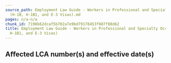```yaml
---
source_path: Employment Law Guide - Workers in Professional and Specialty Occupations
  (H-1B, H-1B1, and E-3 Visas).md
pages: n/a-n/a
chunk_id: 7198b62dcaf5b702a7e9bd79178453f087f88d62
title: Employment Law Guide - Workers in Professional and Specialty Occupations (H-1B,
  H-1B1, and E-3 Visas)
---
```

## Aﬀected LCA number(s) and eﬀective date(s)
